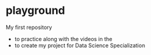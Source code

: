 # playground
My first repository
* to practice along with the videos in the 
* to create my project for Data Science Specialization
